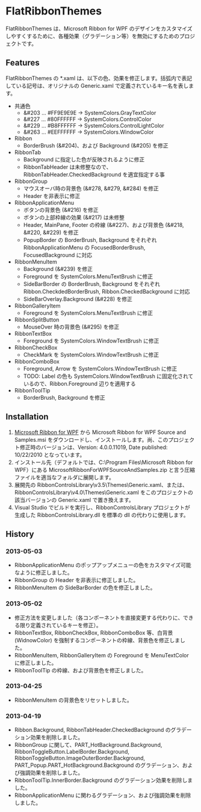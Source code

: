 # FlatRibbonThemes

FlatRibbonThemes は、Microsoft Ribbon for WPF のデザインをカスタマイズしやすくするために、各種効果（グラデーション等）を無効にするためのプロジェクトです。

## Features

FlatRibbonThemes の *.xaml は、以下の色、効果を修正します。括弧内で表記している記号は、オリジナルの Generic.xaml で定義されているキー名を表します。

* 共通色
    * &#203 ... #FF9E9E9E -> SystemColors.GrayTextColor
    * &#227 ... #80FFFFFF -> SystemColors.ControlColor
    * &#229 ... #B8FFFFFF -> SystemColors.ControlLightColor
    * &#263 ... #EEFFFFFF -> SystemColors.WindowColor
* Ribbon
    * BorderBrush (&#204)、および Background (&#205) を修正
* RibbonTab
    * Background に指定した色が反映されるように修正
    * RibbonTabHeader は未修整なので、RibbonTabHeader.CheckedBackground を適宜指定する事
* RibbonGroup
    * マウスオーバ時の背景色 (&#278, &#279, &#284) を修正
    * Header を非表示に修正
* RibbonApplicationMenu
    * ボタンの背景色 (&#216) を修正
    * ボタンの上部枠線の効果 (&#217) は未修整
    * Header, MainPane, Footer の枠線 (&#227)、および背景色 (&#218, &#220, &#229) を修正
    * PopupBorder の BorderBrush, Background をそれぞれ RibbonApplicationMenu の FocusedBorderBrush, FocusedBackground に対応
* RibbonMenuItem
    * Background (&#239) を修正
    * Foreground を SystemColors.MenuTextBrush に修正
    * SideBarBorder の BorderBrush, Background をそれぞれ Ribbon.CheckdedBorderBrush, Ribbon.CheckedBackground に対応
    * SideBarOverlay.Background (&#228) を修正
* RibbonGalleryItem
    * Foreground を SystemColors.MenuTextBrush に修正
* RibbonSplitButton
    * MouseOver 時の背景色 (&#295) を修正
* RibbonTextBox
    * Foreground を SystemColors.WindowTextBrush に修正
* RibbonCheckBox
    * CheckMark を SystemColors.WindowTextBrush に修正
* RibbonComboBox
    * Foreground, Arrow を SystemColors.WindowTextBrush に修正
    * TODO: Label の色も SystemColors.WindowTextBrush に固定化されているので、Ribbon.Foreground 辺りを適用する
* RibbonToolTip
    * BorderBrush, Background を修正

## Installation

1. [Microsoft Ribbon for WPF](http://www.microsoft.com/en-us/download/details.aspx?id=11877 "Microsoft Ribbon for WPF") から Microsoft Ribbon for WPF Source and Samples.msi をダウンロードし、インストールします。尚、このプロジェクト修正時のバージョンは、Version: 4.0.0.11019, Date published: 10/22/2010 となっています。
2. インストール先（デフォルトでは、C:\Program Files\Microsoft Ribbon for WPF）にある MicrosoftRibbonForWPFSourceAndSamples.zip と言う圧縮ファイルを適当なフォルダに展開します。
3. 展開先の RibbonControlsLibrary\v3.5\Themes\Generic.xaml、または、RibbonControlsLibrary\v4.0\Themes\Generic.xaml をこのプロジェクトの該当バージョンの Generic.xaml で置き換えます。
4. Visual Studio でビルドを実行し、RibbonControlsLibrary プロジェクトが生成した RibbonControlsLibrary.dll を標準の dll の代わりに使用します。

## History

### 2013-05-03
* RibbonApplicationMenu のポップアップメニューの色をカスタマイズ可能なように修正しました。
* RibbonGroup の Header を非表示に修正しました。
* RibbonMenuItem の SideBarBorder の色を修正しました。

### 2013-05-02
* 修正方法を変更しました（各コンポーネントを直接変更する代わりに、できる限り定義されているキーを修正）。
* RibbonTextBox, RibbonCheckBox, RibbonComboBox 等、白背景 (WidnowColor) を強制するコンポーネントの枠線、背景色を修正しました。
* RibbonMenuItem, RibbonGalleryItem の Foreground を MenuTextColor に修正しました。
* RibbonToolTip の枠線、および背景色を修正しました。

### 2013-04-25
* RibbonMenuItem の背景色をリセットしました。

### 2013-04-19
* Ribbon.Background, RibbonTabHeader.CheckedBackground のグラデーション効果を削除しました。
* RibbonGroup に関して、PART_HotBackground.Background, RibbonToggleButton.LabelBorder.Background, RibbonToggleButton.ImageOuterBorder.Background, PART_Popup.PART_HotBackground.Background のグラデーション、および強調効果を削除しました。
* RibbonToolTip.InnerBorder.Background のグラデーション効果を削除しました。
* RibbonApplicationMenu に関わるグラデーション、および強調効果を削除しました。

